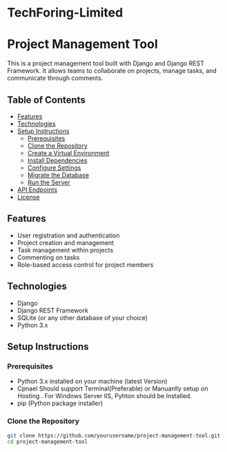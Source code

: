 # TechForing-Limited

# Project Management Tool

This is a project management tool built with Django and Django REST Framework. It allows teams to collaborate on projects, manage tasks, and communicate through comments.

## Table of Contents

- [Features](#features)
- [Technologies](#technologies)
- [Setup Instructions](#setup-instructions)
  - [Prerequisites](#prerequisites)
  - [Clone the Repository](#clone-the-repository)
  - [Create a Virtual Environment](#create-a-virtual-environment)
  - [Install Dependencies](#install-dependencies)
  - [Configure Settings](#configure-settings)
  - [Migrate the Database](#migrate-the-database)
  - [Run the Server](#run-the-server)
- [API Endpoints](#api-endpoints)
- [License](#license)

## Features

- User registration and authentication
- Project creation and management
- Task management within projects
- Commenting on tasks
- Role-based access control for project members

## Technologies

- Django
- Django REST Framework
- SQLite (or any other database of your choice)
- Python 3.x

## Setup Instructions

### Prerequisites

- Python 3.x installed on your machine (latest Version)
- Cpnael Should support Terminal(Preferable) or Manuanlly setup on Hosting . For Windows Server IIS, Pyhton should be Installed.
- pip (Python package installer)

### Clone the Repository

```bash
git clone https://github.com/yourusername/project-management-tool.git
cd project-management-tool
